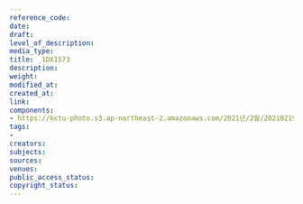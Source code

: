 ```yaml
---
reference_code: 
date: 
draft: 
level_of_description: 
media_type: 
title: _1DX1573
description: 
weight: 
modified_at: 
created_at: 
link: 
components:
- https://kctu-photo.s3.ap-northeast-2.amazonaws.com/2021년/2월/20210219_백기완+선생+발인.영결식.하관/송승현/_1DX1573.jpg
tags:
- 
creators: 
subjects: 
sources: 
venues: 
public_access_status: 
copyright_status: 
---
```

